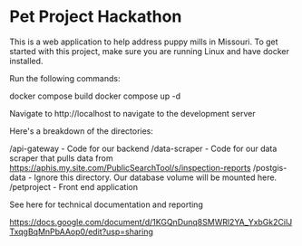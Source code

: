 # Pet Project Hackathon

This is a web application to help address puppy mills in Missouri. To get started with this project, make sure you are running Linux and have docker installed.

Run the following commands:

docker compose build
docker compose up -d


Navigate to http://localhost to navigate to the development server


Here's a breakdown of the directories:

/api-gateway - Code for our backend
/data-scraper - Code for our data scraper that pulls data from https://aphis.my.site.com/PublicSearchTool/s/inspection-reports
/postgis-data - Ignore this directory. Our database volume will be mounted here.
/petproject - Front end application

See here for technical documentation and reporting

https://docs.google.com/document/d/1KGQnDunq8SMWRl2YA_YxbGk2CilJTxqgBqMnPbAAop0/edit?usp=sharing

